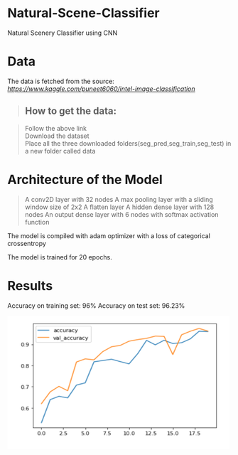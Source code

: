 # Natural-Scene-Classifier
Natural Scenery Classifier using CNN

# Data 

The data is fetched from the source: <i>https://www.kaggle.com/puneet6060/intel-image-classification</i>

>## How to get the data:

>Follow the above link<br>
>Download the dataset<br>
>Place all the three downloaded folders(seg_pred,seg_train,seg_test) in a new folder called data<br>

# Architecture of the Model

>A conv2D layer with 32 nodes
>A max pooling layer with a sliding window size of 2x2
>A flatten layer
>A hidden dense layer with 128 nodes 
>An output dense layer with 6 nodes with softmax activation function 

The model is compiled with adam optimizer with a loss of categorical crossentropy 

The model is trained for 20 epochs.

# Results

Accuracy on training set: 96%
Accuracy on test set: 96.23%

<img src="accuracy.PNG" width="500" height="300">
